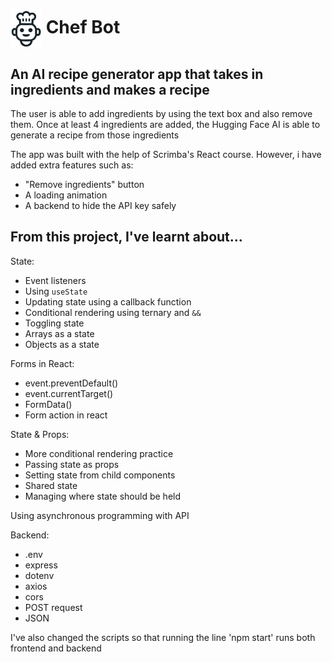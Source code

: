 <h1>
  <img src="images/chef-claude-icon.png" alt="Logo" width="50" style="vertical-align: middle;">
  Chef Bot
</h1>

## An AI recipe generator app that takes in ingredients and makes a recipe

The user is able to add ingredients by using the text box and also remove them. Once at least 4 ingredients are added, the Hugging Face AI is able to generate a recipe from those ingredients

The app was built with the help of Scrimba's React course.
However, i have added extra features such as:
- "Remove ingredients" button
- A loading animation
- A backend to hide the API key safely

## From this project, I've learnt about...

State:
- Event listeners
- Using `useState`
- Updating state using a callback function
- Conditional rendering using ternary and `&&`
- Toggling state
- Arrays as a state
- Objects as a state

Forms in React:
- event.preventDefault()
- event.currentTarget()
- FormData()
- Form action in react

State & Props:
- More conditional rendering practice
- Passing state as props
- Setting state from child components
- Shared state
- Managing where state should be held

Using asynchronous programming with API

Backend:
- .env
- express
- dotenv
- axios
- cors
- POST request
- JSON

I've also changed the scripts so that running the line 'npm start' runs both frontend and backend
